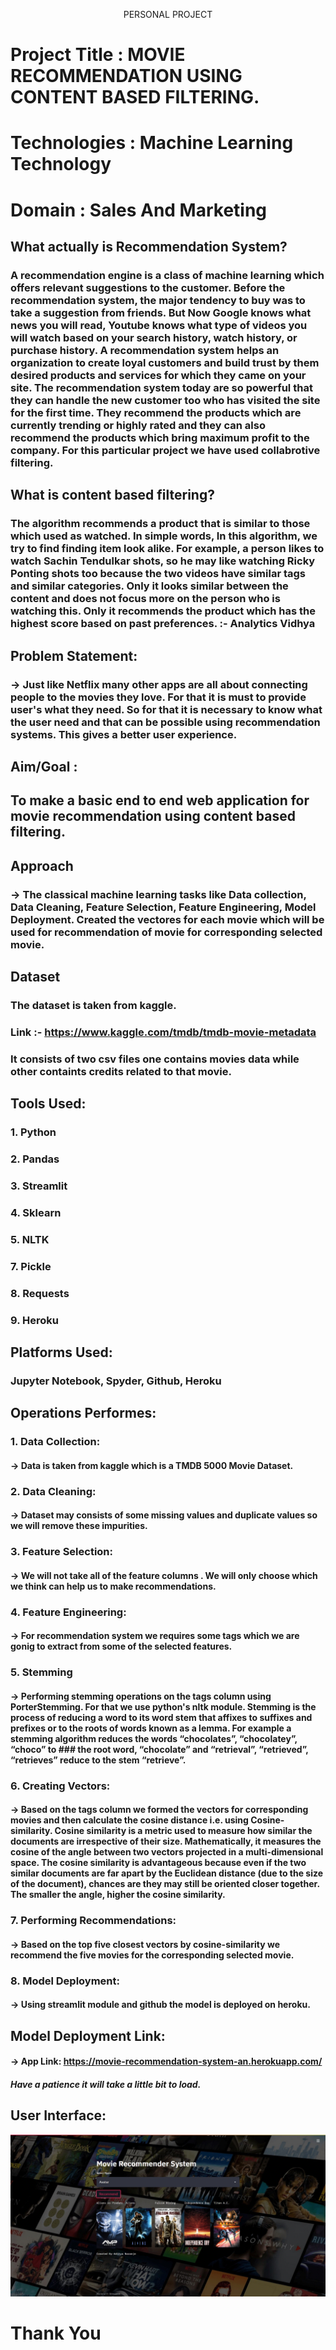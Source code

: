 <p align="center" >
    PERSONAL PROJECT
  </p>

# Project Title : MOVIE RECOMMENDATION USING CONTENT BASED FILTERING.
# Technologies : Machine Learning Technology
# Domain : Sales And Marketing


## What actually is Recommendation System?
### A recommendation engine is a class of machine learning which offers relevant suggestions to the customer.  Before the recommendation system, the major tendency to buy was to take a suggestion from friends. But Now Google knows what news you will read, Youtube knows what type of videos you will watch based on your search history, watch history, or purchase history. A recommendation system helps an organization to create loyal customers and build trust by them desired products and services for which they came on your site. The recommendation system today are so powerful that they can handle the new customer too who has visited the site for the first time. They recommend the products which are currently trending or highly rated and they can also recommend the products which bring maximum profit to the company. For this particular project we have used collabrotive filtering.

## What is content based filtering?

### The algorithm recommends a product that is similar to those which used as watched. In simple words, In this algorithm, we try to find finding item look alike. For example, a person likes to watch Sachin Tendulkar shots, so he may like watching Ricky Ponting shots too because the two videos have similar tags and similar categories. Only it looks similar between the content and does not focus more on the person who is watching this. Only it recommends the product which has the highest score based on past preferences. :- Analytics Vidhya


## Problem Statement:
### -> Just like Netflix many other apps are all about connecting people to the movies they love. For that it is must to provide user's what they need. So for that it is necessary to know what the user need and that can be possible using recommendation systems. This gives a better user experience.

## Aim/Goal :
## To make a basic end to end web application for movie recommendation using content based filtering.

## Approach
### -> The classical machine learning tasks like Data collection, Data Cleaning, Feature Selection, Feature Engineering, Model Deployment. Created the vectores for each movie which will be used for recommendation of movie for corresponding selected movie.

## Dataset
### The dataset is taken from kaggle.
### Link :- https://www.kaggle.com/tmdb/tmdb-movie-metadata
### It consists of two csv files one contains movies data while other containts credits related to that movie.






## Tools Used:
### 1. Python 
### 2. Pandas
### 3. Streamlit
### 4. Sklearn
### 5. NLTK
### 7. Pickle
### 8. Requests
### 9. Heroku




## Platforms Used:
### Jupyter Notebook, Spyder, Github, Heroku 



## Operations Performes:
### 1. Data Collection: 
#### -> Data is taken from kaggle which is a TMDB 5000 Movie Dataset.

### 2. Data Cleaning:
#### -> Dataset may consists of some missing values and duplicate values so we will remove these impurities.

### 3. Feature Selection:
#### -> We will not take all of the feature columns . We will only choose which we think can help us to make recommendations.

### 4. Feature Engineering: 
#### -> For recommendation system we requires some tags which we are gonig to extract from some of the selected features.

### 5. Stemming 
#### -> Performing stemming operations on the tags column using PorterStemming. For that we use python's nltk module. Stemming is the process of reducing a word to its word stem that affixes to suffixes and prefixes or to the roots of words known as a lemma. For example a stemming algorithm reduces the words “chocolates”, “chocolatey”, “choco” to  ### the root word, “chocolate” and “retrieval”, “retrieved”, “retrieves” reduce to the stem “retrieve”.

### 6. Creating Vectors:
#### -> Based on the tags column we formed the vectors for corresponding movies and then calculate the cosine distance i.e. using Cosine-similarity. Cosine similarity is a  metric used to measure how similar the documents are irrespective of their size. Mathematically, it measures the cosine of the angle between two vectors projected in a multi-dimensional space. The cosine similarity is advantageous because even if the two similar documents are far apart by the Euclidean distance (due to the size of the document), chances are they may still be oriented closer together. The smaller the angle, higher the cosine similarity.  

### 7. Performing Recommendations: 
#### -> Based on the top five closest vectors by cosine-similarity we recommend the five movies for the corresponding selected movie.

### 8. Model Deployment:
#### -> Using streamlit module and github the model is deployed on heroku.






## Model Deployment Link:
#### -> App Link: https://movie-recommendation-system-an.herokuapp.com/
##### Have a patience it will take a little bit to load.



## User Interface:
![](https://github.com/adityanaranje/MOVIE-RECOMMENDATION/blob/master/static/movie_recommend.jpg)




# Thank You
